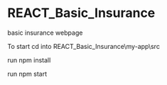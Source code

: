# REACT_Basic_Insurance
basic insurance webpage


To start
cd into REACT_Basic_Insurance\my-app\src

run npm install


run npm start

